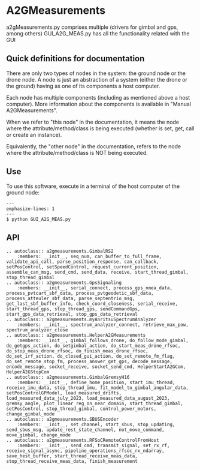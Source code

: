 # A2GMeasurements

a2gMeasurements.py comprises multiple (drivers for gimbal and gps, among others)
GUI_A2G_MEAS.py has all the functionality related with the GUI

## Quick definitions for documentation
There are only two types of nodes in the system: the ground node or the drone node. A node is just an abstraction of a system (either the drone or the ground) having as one of its components a host computer. 

Each node has multiple components (including as mentioned above a host computer). More information about the components is available in "Manual A2GMeasurements".

When we refer to "this node" in the documentation, it means the node where the attribute/method/class is being executed (whether is set, get, call or create an instance).

Equivalently, the "other node" in the documentation, refers to the node where the attribute/method/class is NOT being executed.

## Use
To use this software, execute in a terminal of the host computer of the ground node:

```{code-block}
---
emphasize-lines: 1
---
$ python GUI_A2G_MEAS.py
```

## API
```{eval-rst}
.. autoclass:: a2gmeasurements.GimbalRS2
    :members: __init__, seq_num, can_buffer_to_full_frame, validate_api_call, parse_position_response, can_callback, setPosControl, setSpeedControl, request_current_position, assemble_can_msg, send_cmd, send_data, receive, start_thread_gimbal, stop_thread_gimbal
.. autoclass:: a2gmeasurements.GpsSignaling
    :members: __init__, serial_connect, process_gps_nmea_data, process_pvtcart_sbf_data, process_pvtgeodetic_sbf_data, process_atteuler_sbf_data, parse_septentrio_msg, get_last_sbf_buffer_info, check_coord_closeness, serial_receive, start_thread_gps, stop_thread_gps, sendCommandGps, start_gps_data_retrieval, stop_gps_data_retrieval
.. autoclass:: a2gmeasurements.myAnritsuSpectrumAnalyzer
    :members: __init__, spectrum_analyzer_connect, retrieve_max_pow, spectrum_analyzer_close
.. autoclass:: a2gmeasurements.HelperA2GMeasurements
    :members: __init__, gimbal_follows_drone, do_follow_mode_gimbal, do_getgps_action, do_setgimbal_action, do_start_meas_drone_rfsoc, do_stop_meas_drone_rfsoc, do_finish_meas_drone_rfsoc, do_set_irf_action, do_closed_gui_action, do_set_remote_fm_flag, do_set_remote_stop_fm, process_answer_get_gps, decode_message, encode_message, socket_receive, socket_send_cmd, HelperStartA2GCom, HelperA2GStopCom
.. autoclass:: a2gmeasurements.GimbalGremsyH16
    :members: __init__, define_home_position, start_imu_thread, receive_imu_data, stop_thread_imu, fit_model_to_gimbal_angular_data, setPosControlGPModel, load_measured_drifts, load_measured_data_july_2023, load_measured_data_august_2023, gremsy_angle, plot_linear_reg_on_near_domain, start_thread_gimbal, setPosControl, stop_thread_gimbal, control_power_motors, change_gimbal_mode
.. autoclass:: a2gmeasurements.SBUSEncoder
    :members: __init__, set_channel, start_sbus, stop_updating, send_sbus_msg, update_rest_state_channel, not_move_command, move_gimbal, change_mode
.. autoclass:: a2gmeasurements.RFSoCRemoteControlFromHost
    :members: __init__, send_cmd, transmit_signal, set_rx_rf, receive_signal_async, pipeline_operations_rfsoc_rx_ndarray, save_hest_buffer, start_thread_receive_meas_data, stop_thread_receive_meas_data, finish_measurement
```